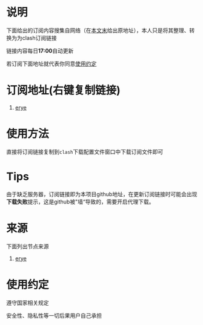 # 说明

下面给出的订阅内容搜集自网络（在[本文末](#site)给出原地址），本人只是将其整理、转换为为clash订阅链接

链接内容每日**17:00**自动更新

若订阅下面地址就代表你同意[使用约定](#promise)

# 订阅地址(右键复制链接)

1. [erye](https://raw.githubusercontent.com/eastarpen/config-for-clash/master/subscription/erye.yaml)

# 使用方法

直接将订阅链接复制到`clash`下载配置文件窗口中下载订阅文件即可

# Tips

由于缺乏服务器，订阅链接即为本项目github地址，在更新订阅链接时可能会出现**下载失败**提示，这是github被"墙“导致的，需要开启代理下载。

# <span id = "site">来源</span>

下面列出节点来源

1. [erye](https://github.com/ugvf2009/Miles) 

# <span id="promise">使用约定</span>

遵守国家相关规定

安全性、隐私性等一切后果用户自己承担
